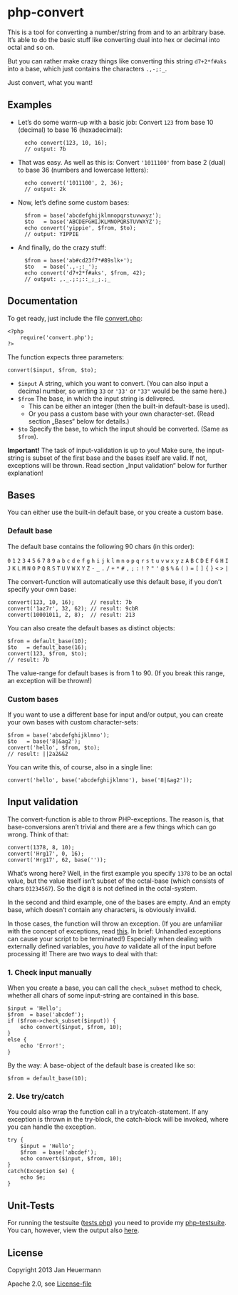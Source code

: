 php-convert
===========

This is a tool for converting a number/string from and to an arbitrary base. It’s able to do the basic stuff like converting dual into hex or decimal into octal and so on.

But you can rather make crazy things like converting this string `d7+2*f#aks` into a base, which just contains the characters `.,-;:_`.

Just convert, what you want!


Examples
--------
* Let’s do some warm-up with a basic job: Convert `123` from base 10 (decimal) to base 16 (hexadecimal):
    
        echo convert(123, 10, 16);
        // output: 7b

* That was easy. As well as this is: Convert `'1011100'` from base 2 (dual) to base 36 (numbers and lowercase letters):
        
        echo convert('1011100', 2, 36);
        // output: 2k

* Now, let’s define some custom bases:
        
        $from = base('abcdefghijklmnopqrstuvwxyz');
        $to   = base('ABCDEFGHIJKLMNOPQRSTUVWXYZ');
        echo convert('yippie', $from, $to);
        // output: YIPPIE

* And finally, do the crazy stuff:
        
        $from = base('ab#cd23f7*#89slk+');
        $to   = base('.,-;:_');
        echo convert('d7+2*f#aks', $from, 42);
        // output: ,._.;:;::_;_;.;_


Documentation
-------------

To get ready, just include the file [convert.php](convert.php):

    <?php
        require('convert.php');
    ?>

The function expects three parameters:

    convert($input, $from, $to);

* `$input` A string, which you want to convert. (You can also input a decimal number, so writing `33` or `'33'` or `"33"` would be the same here.)
* `$from` The base, in which the input string is delivered.
  * This can be either an integer (then the built-in default-base is used).
  * Or you pass a custom base with your own character-set. (Read section „Bases“ below for details.)
* `$to` Specify the base, to which the input should be converted. (Same as `$from`).

**Important!** The task of input-validation is up to you! Make sure, the input-string is subset of the first base and the bases itself are valid. If not, exceptions will be thrown. Read section „Input validation“ below for further explanation!


Bases
-----
You can either use the built-in default base, or you create a custom base.

### Default base ###
The default base contains the following 90 chars (in this order):

`0` `1` `2` `3` `4` `5` `6` `7` `8` `9` `a` `b` `c` `d` `e` `f` `g` `h` `i` `j` `k` `l` `m` `n` `o` `p` `q` `r` `s` `t` `u` `v` `w` `x` `y` `z` `A` `B` `C` `D` `E` `F` `G` `H` `I` `J` `K` `L` `M` `N` `O` `P` `Q` `R` `S` `T` `U` `V` `W` `X` `Y` `Z` `-` `_` `.` `/` `+` `*` `#` `,` `;` `:` `!` `?` `"` `'` `@` `$` `%` `&` `(` `)` `=` `[` `]` `{` `}` `<` `>` `|`

The convert-function will automatically use this default base, if you don’t specify your own base:

    convert(123, 10, 16);     // result: 7b
    convert('1az7r', 32, 62); // result: 9cbR
    convert(10001011, 2, 8);  // result: 213

You can also create the default bases as distinct objects:

    $from = default_base(10);
    $to   = default_base(16);
    convert(123, $from, $to);
    // result: 7b

The value-range for default bases is from 1 to 90. (If you break this range, an exception will be thrown!)


### Custom bases ###

If you want to use a different base for input and/or output, you can create your own bases with custom character-sets:

    $from = base('abcdefghijklmno');
    $to   = base('8|&ag2');
    convert('hello', $from, $to);
    // result: ||2a2&&2

You can write this, of course, also in a single line:

    convert('hello', base('abcdefghijklmno'), base('8|&ag2'));


Input validation
----------------

The convert-function is able to throw PHP-exceptions. The reason is, that base-conversions aren’t trivial and there are a few things which can go wrong. Think of that:

    convert(1378, 8, 10);
    convert('Hrg17', 0, 16);
    convert('Hrg17', 62, base(''));

What’s wrong here? Well, in the first example you specify `1378` to be an octal value, but the value itself isn’t subset of the octal-base (which consists of chars `01234567`). So the digit `8` is not defined in the octal-system.

In the second and third example, one of the bases are empty. And an empty base, which doesn’t contain any characters, is obviously invalid.

In those cases, the function will throw an exception. (If you are unfamiliar with the concept of exceptions, read [this](http://php.net/manual/en/language.exceptions.php). In brief: Unhandled exceptions can cause your script to be terminated!)
Especially when dealing with externally defined variables, you *have to* validate all of the input before processing it! There are two ways to deal with that:

### 1. Check input manually ###
When you create a base, you can call the `check_subset` method to check, whether all chars of some input-string are contained in this base.

    $input = 'Hello';
    $from  = base('abcdef');
    if ($from->check_subset($input)) {
        echo convert($input, $from, 10);
    }
    else {
        echo 'Error!';
    }

By the way: A base-object of the default base is created like so:

    $from = default_base(10);

### 2. Use try/catch ###
You could also wrap the function call in a try/catch-statement. If any exception is thrown in the try-block, the catch-block will be invoked, where you can handle the exception.

    try {
        $input = 'Hello';
        $from  = base('abcdef');
        echo convert($input, $from, 10);
    }
    catch(Exception $e) {
        echo $e;
    }


Unit-Tests
----------

For running the testsuite ([tests.php](tests.php)) you need to provide my [php-testsuite](https://github.com/jotaen/php-testsuite). You can, however, view the output also [here](http://code.jotaen.net/exec/php-convert/tests.php).


License
-------

Copyright 2013 Jan Heuermann

Apache 2.0, see [License-file](LICENSE)